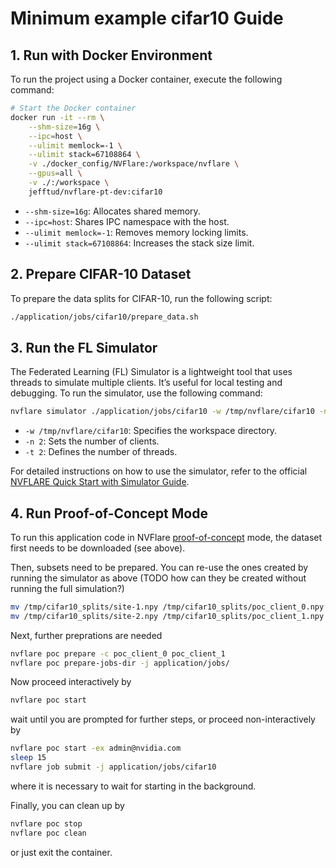
# Minimum example cifar10 Guide

## 1. Run with Docker Environment
To run the project using a Docker container, execute the following command:

```bash
# Start the Docker container
docker run -it --rm \
    --shm-size=16g \
    --ipc=host \
    --ulimit memlock=-1 \
    --ulimit stack=67108864 \
    -v ./docker_config/NVFlare:/workspace/nvflare \
    --gpus=all \
    -v ./:/workspace \
    jefftud/nvflare-pt-dev:cifar10
```

- `--shm-size=16g`: Allocates shared memory.
- `--ipc=host`: Shares IPC namespace with the host.
- `--ulimit memlock=-1`: Removes memory locking limits.
- `--ulimit stack=67108864`: Increases the stack size limit.

## 2. Prepare CIFAR-10 Dataset
To prepare the data splits for CIFAR-10, run the following script:

```bash
./application/jobs/cifar10/prepare_data.sh
```

## 3. Run the FL Simulator
The Federated Learning (FL) Simulator is a lightweight tool that uses threads to simulate multiple clients. It’s useful for local testing and debugging. To run the simulator, use the following command:

```bash
nvflare simulator ./application/jobs/cifar10 -w /tmp/nvflare/cifar10 -n 2 -t 2
```

- `-w /tmp/nvflare/cifar10`: Specifies the workspace directory.
- `-n 2`: Sets the number of clients.
- `-t 2`: Defines the number of threads.

For detailed instructions on how to use the simulator, refer to the official [NVFLARE Quick Start with Simulator Guide](https://nvflare.readthedocs.io/en/2.4.1/getting_started.html#quick-start-with-simulator).


## 4. Run Proof-of-Concept Mode
To run this application code in NVFlare [proof-of-concept](https://nvflare.readthedocs.io/en/2.4.0/user_guide/nvflare_cli/poc_command.html) mode, the dataset first needs to be downloaded (see above).

Then, subsets need to be prepared. You can re-use the ones created by running the simulator as above (TODO how can they be created without running the full simulation?)

```bash
mv /tmp/cifar10_splits/site-1.npy /tmp/cifar10_splits/poc_client_0.npy
mv /tmp/cifar10_splits/site-2.npy /tmp/cifar10_splits/poc_client_1.npy
```

Next, further preprations are needed

```bash
nvflare poc prepare -c poc_client_0 poc_client_1
nvflare poc prepare-jobs-dir -j application/jobs/
```

Now proceed interactively by

```bash
nvflare poc start
```

wait until you are prompted for further steps, or proceed non-interactively by

```bash
nvflare poc start -ex admin@nvidia.com
sleep 15
nvflare job submit -j application/jobs/cifar10
```

where it is necessary to wait for starting in the background.

Finally, you can clean up by

```bash
nvflare poc stop
nvflare poc clean
```

or just exit the container.
